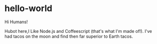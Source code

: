 # hello-world

Hi Humans!

Hubot here,I Like Node.js and Coffeescript (that's what I'm made of!).
I've had tacos on the moon and find then far superior to Earth tacos.

